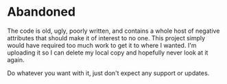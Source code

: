 # Abandoned

The code is old, ugly, poorly written, and contains a whole host of negative attributes that should make it of interest to no one. This project simply would have required too much work to get it to where I wanted. I'm uploading it so I can delete my local copy and hopefully never look at it again.

Do whatever you want with it, just don't expect any support or updates.